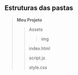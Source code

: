 ## Estruturas das pastas

> **Meu Projeto**
>
>> Assets
>>>
>>> img
>>
>> index.html
>>
>> script.js
>>
>> style.css